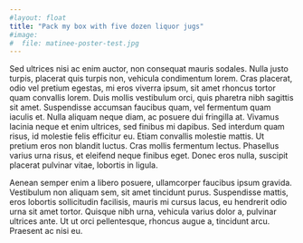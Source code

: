 ```yaml
---
#layout: float
title: "Pack my box with five dozen liquor jugs"
#image:
#  file: matinee-poster-test.jpg
---
```

Sed ultrices nisi ac enim auctor, non consequat mauris sodales. Nulla justo turpis, placerat quis turpis non, vehicula condimentum lorem. Cras placerat, odio vel pretium egestas, mi eros viverra ipsum, sit amet rhoncus tortor quam convallis lorem. Duis mollis vestibulum orci, quis pharetra nibh sagittis sit amet. Suspendisse accumsan faucibus quam, vel fermentum quam iaculis et. Nulla aliquam neque diam, ac posuere dui fringilla at. Vivamus lacinia neque et enim ultrices, sed finibus mi dapibus. Sed interdum quam risus, id molestie felis efficitur eu. Etiam convallis molestie mattis. Ut pretium eros non blandit luctus. Cras mollis fermentum lectus. Phasellus varius urna risus, et eleifend neque finibus eget. Donec eros nulla, suscipit placerat pulvinar vitae, lobortis in ligula.

Aenean semper enim a libero posuere, ullamcorper faucibus ipsum gravida. Vestibulum non aliquam sem, sit amet tincidunt purus. Suspendisse mattis, eros lobortis sollicitudin facilisis, mauris mi cursus lacus, eu hendrerit odio urna sit amet tortor. Quisque nibh urna, vehicula varius dolor a, pulvinar ultrices ante. Ut ut orci pellentesque, rhoncus augue a, tincidunt arcu. Praesent ac nisi eu.